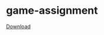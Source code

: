 # game-assignment
[Download](https://www.dropbox.com/s/ps7d3apkb3ciwfo/HardcoreCarrotSetup.exe?dl=1)
